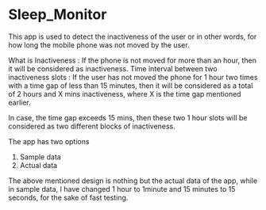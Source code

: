 # Sleep_Monitor
This app is used to detect the inactiveness of the user or in other words, for how long the mobile phone was not moved by the user.

What is Inactiveness : If the phone is not moved for more than an hour, then it will be considered as inactiveness.
Time interval between two inactiveness slots : If the user has not moved the phone for 1 hour two times with a time gap of less than 15 minutes, then it will be considered as a total of 2 hours and X mins inactiveness, where X is the time gap mentioned earlier.

In case, the time gap exceeds 15 mins, then these two 1 hour slots will be considered as two different blocks of inactiveness.

The app has two options 
1. Sample data 
2. Actual data

The above mentioned design is nothing but the actual data of the app, while in sample data, I have changed 1 hour to 1minute and 15 minutes to 15 seconds, for the sake of fast testing.



